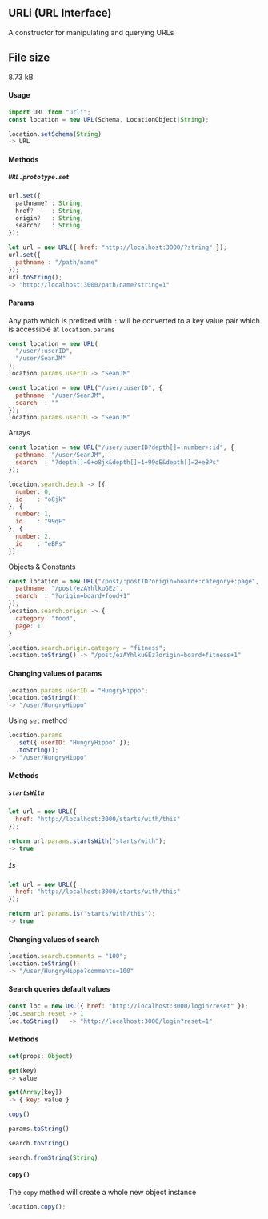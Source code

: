 ## URLi (URL Interface)
A constructor for manipulating and querying URLs

## File size
8.73 kB

#### Usage
```js
import URL from "urli";
const location = new URL(Schema, LocationObject|String);
```

```javascript
location.setSchema(String)
-> URL
```

#### Methods

##### `URL.prototype.set`

```javascript
url.set({
  pathname? : String,
  href?     : String,
  origin?   : String,
  search?   : String
});
```

```javascript
let url = new URL({ href: "http://localhost:3000/?string" });
url.set({
  pathname : "/path/name"
});
url.toString();
-> "http://localhost:3000/path/name?string=1"
```


#### Params

Any path which is prefixed with `:` will be converted to a key value pair which is accessible at `location.params`

```javascript
const location = new URL(
  "/user/:userID",
  "/user/SeanJM"
);
location.params.userID -> "SeanJM"

```
```javascript
const location = new URL("/user/:userID", {
  pathname: "/user/SeanJM",
  search  : ""
});
location.params.userID -> "SeanJM"
```

Arrays
```javascript
const location = new URL("/user/:userID?depth[]=:number+:id", {
  pathname: "/user/SeanJM",
  search  : "?depth[]=0+o8jk&depth[]=1+99qE&depth[]=2+eBPs"
});

location.search.depth -> [{
  number: 0,
  id    : "o8jk"
}, {
  number: 1,
  id    : "99qE"
}, {
  number: 2,
  id    : "eBPs"
}]
```

Objects & Constants
```javascript
const location = new URL("/post/:postID?origin=board+:category+:page", {
  pathname: "/post/ezAYhlkuGEz",
  search  : "?origin=board+food+1"
});
location.search.origin -> {
  category: "food",
  page: 1
}

location.search.origin.category = "fitness";
location.toString() -> "/post/ezAYhlkuGEz?origin=board+fitness+1"
```

#### Changing values of params
```javascript
location.params.userID = "HungryHippo";
location.toString();
-> "/user/HungryHippo"
```

Using `set` method
```javascript
location.params
  .set({ userID: "HungryHippo" });
  .toString();
-> "/user/HungryHippo"
```

#### Methods

##### `startsWith`

```javascript
let url = new URL({
  href: "http://localhost:3000/starts/with/this"
});

return url.params.startsWith("starts/with");
-> true
```

##### `is`

```javascript
let url = new URL({
  href: "http://localhost:3000/starts/with/this"
});

return url.params.is("starts/with/this");
-> true
```

#### Changing values of search
```javascript
location.search.comments = "100";
location.toString();
-> "/user/HungryHippo?comments=100"
```

#### Search queries default values
```javascript
const loc = new URL({ href: "http://localhost:3000/login?reset" });
loc.search.reset -> 1
loc.toString()   -> "http://localhost:3000/login?reset=1"
```

#### Methods
```javascript
set(props: Object)
```

```javascript
get(key)
-> value
```

```javascript
get(Array[key])
-> { key: value }
```

```javascript
copy()
```

```javascript
params.toString()
```

```javascript
search.toString()
```

```javascript
search.fromString(String)
```

#### `copy()`

The `copy` method will create a whole new object instance

```javascript
location.copy();
```
